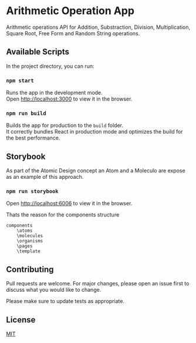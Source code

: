 # Arithmetic Operation App

Arithmetic operations API for Addition, Substraction, Division, Multiplication, Square Root, Free Form and Random String operations.

## Available Scripts

In the project directory, you can run:

### `npm start`

Runs the app in the development mode.\
Open [http://localhost:3000](http://localhost:3000) to view it in the browser.

### `npm run build`

Builds the app for production to the `build` folder.\
It correctly bundles React in production mode and optimizes the build for the best performance.

## Storybook
As part of the Atomic Design concept an Atom and a Moleculo are expose as an example of this approach. 

### `npm run storybook`

Open [http://localhost:6006](http://localhost:6006) to view it in the browser.

Thats the reason for the components structure


```
components
    \atoms
    \molecules
    \organisms
    \pages
    \template
```

## Contributing
Pull requests are welcome. For major changes, please open an issue first to discuss what you would like to change.

Please make sure to update tests as appropriate.

## License
[MIT](https://choosealicense.com/licenses/mit/)